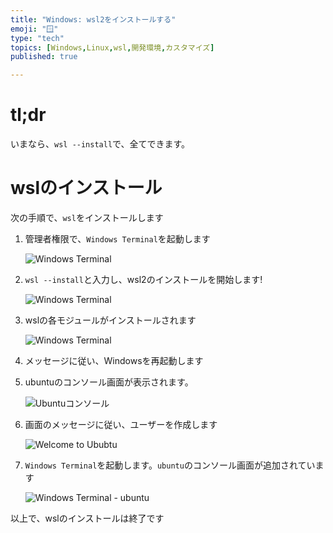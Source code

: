 ```yaml
---
title: "Windows: wsl2をインストールする"
emoji: "🪟"
type: "tech"
topics: [Windows,Linux,wsl,開発環境,カスタマイズ]
published: true

---
```


# tl;dr

いまなら、`wsl --install`で、全てできます。



# wslのインストール

次の手順で、``wsl``をインストールします

1. 管理者権限で、``Windows Terminal``を起動します

   ![Windows Terminal](https://i.imgur.com/vyQ1TKv.jpg)



2. ``wsl --install``と入力し、wsl2のインストールを開始します!

   ![Windows Terminal](https://i.imgur.com/aQov7it.jpg)



3. wslの各モジュールがインストールされます

   ![Windows Terminal](https://i.imgur.com/q708dPC.jpg)



4. メッセージに従い、Windowsを再起動します



5. ubuntuのコンソール画面が表示されます。

   ![Ubuntuコンソール](https://i.imgur.com/65zxdFT.jpg)



6. 画面のメッセージに従い、ユーザーを作成します

   ![Welcome to Ububtu](https://i.imgur.com/AOQE334.jpg)



7. ``Windows Terminal``を起動します。``ubuntu``のコンソール画面が追加されています

   ![Windows Terminal - ubuntu](https://i.imgur.com/zadrX7o.jpg)



以上で、wslのインストールは終了です

